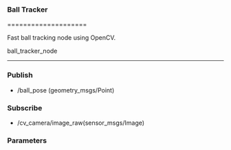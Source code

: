 ### Ball Tracker ###
====================

Fast ball tracking node using OpenCV.

ball_tracker_node
_________________

### Publish ###

* /ball_pose (geometry_msgs/Point)

### Subscribe ###

* /cv_camera/image_raw(sensor_msgs/Image)

### Parameters ###